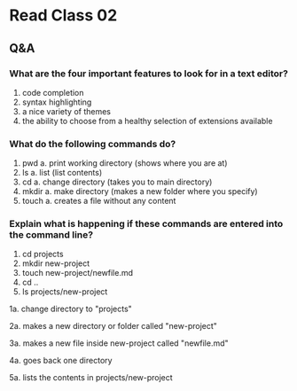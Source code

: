 # Read Class 02

## Q&A

### What are the four important features to look for in a text editor?

  1. code completion
  2. syntax highlighting
  3. a nice variety of themes
  4. the ability to choose from a healthy selection of extensions available

### What do the following commands do?

  1. pwd
     a. print working directory (shows where you are at)
  2. ls
     a. list (list contents)
  3. cd
     a. change directory (takes you to main directory)
  4. mkdir
     a. make directory (makes a new folder where you specify)
  5. touch
     a. creates a file without any content


### Explain what is happening if these commands are entered into the command line?

  1. cd projects
  2. mkdir new-project
  3. touch new-project/newfile.md
  4. cd ..
  5. ls projects/new-project

  1a. change directory to "projects"
  
  2a. makes a new directory or folder called "new-project"
  
  3a. makes a new file inside new-project called "newfile.md"
  
  4a. goes back one directory
  
  5a. lists the contents in projects/new-project
